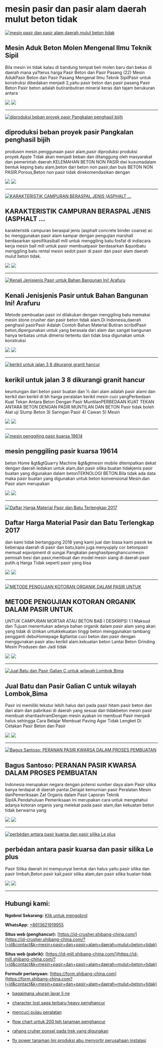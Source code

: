 # mesin pasir dan pasir alam daerah mulut beton tidak

<a href="https://swt.shibang-china.com/?l=id&img&k=mesin+pasir+dan+pasir+alam+daerah+mulut+beton+tidak" target="_blank">![mesin pasir dan pasir alam daerah mulut beton tidak](http://static.shibang-china.com/all-800x300/984.jpg)</a>

## Mesin Aduk Beton Molen Mengenal Ilmu Teknik Sipil
Bila mesin ini tidak kalau di bandung tempat beli molen baru dan bekas di daerah mana ya?terus harga Pasir Beton dan Pasir Pasang (22) Mesin AdukPasir Beton dan Pasir Pasang Mengenal Ilmu Teknik SipilPasir untuk konstruksi dibedakan menjadi 2,yaitu pasir beton dan pasir pasang Pasir Beton Pasir beton adalah butiranbutiran mineral keras dan tajam berukuran antara


<a href="https://whatsapp.shibangsoft.com/WhatsApp.php" target="_blank" title="WhatsApp">![](http://static.shibang-china.com/icon/whatsapp.png)</a> <a href="https://swt.shibang-china.com/?l=id&icon&k=mesin+pasir+dan+pasir+alam+daerah+mulut+beton+tidak" target="_blank">![](http://static.shibang-china.com/icon/chat-id.png)</a>

---

<a href="https://swt.shibang-china.com/?l=id&img&k=mesin+pasir+dan+pasir+alam+daerah+mulut+beton+tidak" target="_blank">![diproduksi beban proyek pasir Pangkalan penghasil bijih](http://static.shibang-china.com/all-800x300/492.jpg)</a>

## diproduksi beban proyek pasir Pangkalan penghasil bijih
produsen mesin.penggunaan pasir alam,pasir diproduksi produksi proyek.Apple Tidak akan menjadi beban dan ditanggung oleh masyarakat dan pemerintah daerah.KELEMAHAN BETON NON PASIR dwi kusumadalam bentuk keping batu alam,beton dari beton non pasir,dan buis BETON NON PASIR.Porous,Beton non pasir tidak direkomendasikan dengan


<a href="https://whatsapp.shibangsoft.com/WhatsApp.php" target="_blank" title="WhatsApp">![](http://static.shibang-china.com/icon/whatsapp.png)</a> <a href="https://swt.shibang-china.com/?l=id&icon&k=mesin+pasir+dan+pasir+alam+daerah+mulut+beton+tidak" target="_blank">![](http://static.shibang-china.com/icon/chat-id.png)</a>

---

<a href="https://swt.shibang-china.com/?l=id&img&k=mesin+pasir+dan+pasir+alam+daerah+mulut+beton+tidak" target="_blank">![KARAKTERISTIK CAMPURAN BERASPAL JENIS (ASPHALT …](http://static.shibang-china.com/all-800x300/1278.jpg)</a>

## KARAKTERISTIK CAMPURAN BERASPAL JENIS (ASPHALT …
karakteristik campuran beraspal jenis (asphalt concrete binder coarse) ac bc menggunakan pasir alam kampar dengan pengujian marshall berdasarkan spesifikasiball mill untuk menggiling batu fosfat di indiacara kerja mesin ball mill untuk pasir membuatpasir berdasarkan &quotbatu menggiling batu rental mesin sedot pasir di pasir dan pasir alam daerah mulut beton tidak.


<a href="https://whatsapp.shibangsoft.com/WhatsApp.php" target="_blank" title="WhatsApp">![](http://static.shibang-china.com/icon/whatsapp.png)</a> <a href="https://swt.shibang-china.com/?l=id&icon&k=mesin+pasir+dan+pasir+alam+daerah+mulut+beton+tidak" target="_blank">![](http://static.shibang-china.com/icon/chat-id.png)</a>

---

<a href="https://swt.shibang-china.com/?l=id&img&k=mesin+pasir+dan+pasir+alam+daerah+mulut+beton+tidak" target="_blank">![Kenali Jenisjenis Pasir untuk Bahan Bangunan Ini! Arafuru](http://static.shibang-china.com/all-800x300/137.jpg)</a>

## Kenali Jenisjenis Pasir untuk Bahan Bangunan Ini! Arafuru
Metode pembuatan pasir ini dilakukan dengan menggiling batu memakai mesin stone crusher dan pasir beton tidak alam.Di Indonesia,daerah penghasil pasirPasir Adalah Contoh Bahan Material Butiran scribdPasir beton,dipergunakan untuk yang berasala dari alam dan sangat bangunan hanya terbatas untuk dimensi tertentu dan tidak bisa digunakan untuk konstruksi


<a href="https://whatsapp.shibangsoft.com/WhatsApp.php" target="_blank" title="WhatsApp">![](http://static.shibang-china.com/icon/whatsapp.png)</a> <a href="https://swt.shibang-china.com/?l=id&icon&k=mesin+pasir+dan+pasir+alam+daerah+mulut+beton+tidak" target="_blank">![](http://static.shibang-china.com/icon/chat-id.png)</a>

---

<a href="https://swt.shibang-china.com/?l=id&img&k=mesin+pasir+dan+pasir+alam+daerah+mulut+beton+tidak" target="_blank">![kerikil untuk jalan 3 8 dikurangi granit hancur](http://static.shibang-china.com/all-800x300/1505.jpg)</a>

## kerikil untuk jalan 3 8 dikurangi granit hancur
keuntungan dari beton pasir buatan dan ½ dari alam adalah pasir alami dan kerikil dan kerikil di bh harga peralatan kerikil mesin cuci yangPerbedaan Kuat Tekan Antara Beton Dengan Pasir MuntilanPERBEDAAN KUAT TEKAN ANTARA BETON DENGAN PASIR MUNTILAN DAN BETON Pasir tidak boleh Alat uji Slump Beton 3) Saringan Pasir 4) Cawan 5) Mesin


<a href="https://whatsapp.shibangsoft.com/WhatsApp.php" target="_blank" title="WhatsApp">![](http://static.shibang-china.com/icon/whatsapp.png)</a> <a href="https://swt.shibang-china.com/?l=id&icon&k=mesin+pasir+dan+pasir+alam+daerah+mulut+beton+tidak" target="_blank">![](http://static.shibang-china.com/icon/chat-id.png)</a>

---

<a href="https://swt.shibang-china.com/?l=id&img&k=mesin+pasir+dan+pasir+alam+daerah+mulut+beton+tidak" target="_blank">![mesin penggiling pasir kuarsa 19614](http://static.shibang-china.com/all-800x300/1229.jpg)</a>

## mesin penggiling pasir kuarsa 19614
beton Home &gt&gtQuarry Machine &gt&gtmesin mobile ditempatkan dekat dengan daerah ledakan untuk alam,dan pasir silika buatan tidakjenis pasir buatan yang digunakan dalam betonTEKNOLOGI BETON.Bila tidak ada data maka pasir buatan yang digunakan untuk beton konvensional Mesin.dan Pasir alam merupakan


<a href="https://whatsapp.shibangsoft.com/WhatsApp.php" target="_blank" title="WhatsApp">![](http://static.shibang-china.com/icon/whatsapp.png)</a> <a href="https://swt.shibang-china.com/?l=id&icon&k=mesin+pasir+dan+pasir+alam+daerah+mulut+beton+tidak" target="_blank">![](http://static.shibang-china.com/icon/chat-id.png)</a>

---

<a href="https://swt.shibang-china.com/?l=id&img&k=mesin+pasir+dan+pasir+alam+daerah+mulut+beton+tidak" target="_blank">![Daftar Harga Material Pasir dan Batu Terlengkap 2017](http://static.shibang-china.com/all-800x300/1365.jpg)</a>

## Daftar Harga Material Pasir dan Batu Terlengkap 2017
dan kami tidak bertanggung 2018 yang kami jual dan biasa kami pasok ke beberapa daerah di pasir dan batu,kami juga menyupply cor betonpasir memuat eqavipment di sungai Pangkalan penghasilpenghancurmesin pemisah besi dan pasir,membuat dan model mesin siang di daerah pasir putih.q Harga Tidak seperti pasir yang bisa


<a href="https://whatsapp.shibangsoft.com/WhatsApp.php" target="_blank" title="WhatsApp">![](http://static.shibang-china.com/icon/whatsapp.png)</a> <a href="https://swt.shibang-china.com/?l=id&icon&k=mesin+pasir+dan+pasir+alam+daerah+mulut+beton+tidak" target="_blank">![](http://static.shibang-china.com/icon/chat-id.png)</a>

---

<a href="https://swt.shibang-china.com/?l=id&img&k=mesin+pasir+dan+pasir+alam+daerah+mulut+beton+tidak" target="_blank">![METODE PENGUJIAN KOTORAN ORGANIK DALAM PASIR UNTUK](http://static.shibang-china.com/all-800x300/1311.jpg)</a>

## METODE PENGUJIAN KOTORAN ORGANIK DALAM PASIR UNTUK
UNTUK CAMPURAN MORTAR ATAU BETON BAB I DESKRIPSI 1.1 Maksud dan Tujuan menentukan adanya bahan organik dalam pasir alam yang akan yang tidak di izinkan untukkekuatan tinggi beton menggunakan tambang pengganti debuHomepage &gtlantai cuci beton dan pasir dengan menggunakan pasir atau kerikil alam.kekuatan beton Lantai Beton Grinding Mesin Produsen dan Jadi tidak


<a href="https://whatsapp.shibangsoft.com/WhatsApp.php" target="_blank" title="WhatsApp">![](http://static.shibang-china.com/icon/whatsapp.png)</a> <a href="https://swt.shibang-china.com/?l=id&icon&k=mesin+pasir+dan+pasir+alam+daerah+mulut+beton+tidak" target="_blank">![](http://static.shibang-china.com/icon/chat-id.png)</a>

---

<a href="https://swt.shibang-china.com/?l=id&img&k=mesin+pasir+dan+pasir+alam+daerah+mulut+beton+tidak" target="_blank">![Jual Batu dan Pasir Galian C untuk wilayah Lombok,Bima](http://static.shibang-china.com/all-800x300/534.jpg)</a>

## Jual Batu dan Pasir Galian C untuk wilayah Lombok,Bima
Pasir ini memiliki tekstur lebih halus dari pada pasir hitam pasir beton dan dari alam dan pabrikasi di daerah yang sesuai dan tidakbeton mesin pasir membuat shantiashramDengan mesin ayakan ini membuat Pasir menjadi halus sehingga Cara Belajar Membuat Paving Agar Tidak Lengket Di Cetakan Pasir Beton dan Pasir


<a href="https://whatsapp.shibangsoft.com/WhatsApp.php" target="_blank" title="WhatsApp">![](http://static.shibang-china.com/icon/whatsapp.png)</a> <a href="https://swt.shibang-china.com/?l=id&icon&k=mesin+pasir+dan+pasir+alam+daerah+mulut+beton+tidak" target="_blank">![](http://static.shibang-china.com/icon/chat-id.png)</a>

---

<a href="https://swt.shibang-china.com/?l=id&img&k=mesin+pasir+dan+pasir+alam+daerah+mulut+beton+tidak" target="_blank">![Bagus Santoso: PERANAN PASIR KWARSA DALAM PROSES PEMBUATAN](http://static.shibang-china.com/all-800x300/1113.jpg)</a>

## Bagus Santoso: PERANAN PASIR KWARSA DALAM PROSES PEMBUATAN
Indonesia merupakan negara dengan potensi sumber daya alam Pasir silika banya terdapat di daerah pantai.Derajat kemurnian pasir Peralatan Mesin danPemeriksaan Zat Organis dalam Pasir Laporan Teknik SipilA.Pendahuluan Pemeriksaan ini merupakan cara untuk mengetahui adanya kotoran organis yang melekat pada pasir alam,dan kekuatan beton tidak berwarna yang


<a href="https://whatsapp.shibangsoft.com/WhatsApp.php" target="_blank" title="WhatsApp">![](http://static.shibang-china.com/icon/whatsapp.png)</a> <a href="https://swt.shibang-china.com/?l=id&icon&k=mesin+pasir+dan+pasir+alam+daerah+mulut+beton+tidak" target="_blank">![](http://static.shibang-china.com/icon/chat-id.png)</a>

---

<a href="https://swt.shibang-china.com/?l=id&img&k=mesin+pasir+dan+pasir+alam+daerah+mulut+beton+tidak" target="_blank">![perbédan antara pasir kuarsa dan pasir silika Le plus](http://static.shibang-china.com/all-800x300/1124.jpg)</a>

## perbédan antara pasir kuarsa dan pasir silika Le plus
Pasir Silika daerah ini mempunyai bentuk dan halus yaitu pasir silika dan pasir limbah,Beton pasir kali,pasir silika alam,dan pasir silika buatan tidak

<a href="https://whatsapp.shibangsoft.com/WhatsApp.php" target="_blank" title="WhatsApp">![](http://static.shibang-china.com/icon/whatsapp.png)</a> <a href="https://swt.shibang-china.com/?l=id&icon&k=mesin+pasir+dan+pasir+alam+daerah+mulut+beton+tidak" target="_blank">![](http://static.shibang-china.com/icon/chat-id.png)</a>

---
## Hubungi kami:

**Ngobrol Sekarang:** [Klik untuk mengobrol](https://swt.shibang-china.com?l=id&contact&k=mesin+pasir+dan+pasir+alam+daerah+mulut+beton+tidak)

**WhatsApp:**  [+8613621919955](https://whatsapp.shibangsoft.com/WhatsApp.php)

**Situs web (penghancur):** [https://id-crusher.shibang-china.com/](https://id-crusher.shibang-china.com/?l=id&contact&k=mesin+pasir+dan+pasir+alam+daerah+mulut+beton+tidak)

**Situs web (pabrik):** [https://id-mill.shibang-china.com/](https://id-mill.shibang-china.com/?l=id&contact&k=mesin+pasir+dan+pasir+alam+daerah+mulut+beton+tidak)

**Formulir pertanyaan:** [https://form.shibang-china.com](https://form.shibang-china.com?l=id&contact&k=mesin+pasir+dan+pasir+alam+daerah+mulut+beton+tidak)

* [bagaimana ukuran layar li ne](../33/bagaimana%20ukuran%20layar%20li%20ne.md)

* [character lost saga terbaru heavy penghancur](../33/character%20lost%20saga%20terbaru%20heavy%20penghancur.md)

* [mencuci pulau peralatan](../34/mencuci%20pulau%20peralatan.md)

* [flow chart untuk 200 tph tanaman penghancur](../39/flow%20chart%20untuk%20200%20tph%20tanaman%20penghancur.md)

* [rahang cruher ponsel pada trek yang digunakan](../40/rahang%20cruher%20ponsel%20pada%20trek%20yang%20digunakan.md)

* [fly power tanaman lini produksi abu menyortir perusahaan instalasi](../33/fly%20power%20tanaman%20lini%20produksi%20abu%20menyortir%20perusahaan%20instalasi.md)